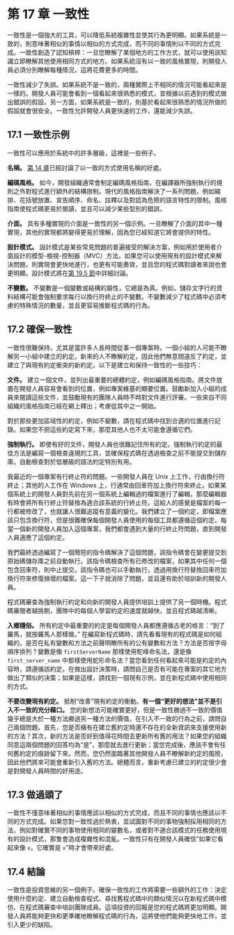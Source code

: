 # 第 17 章 一致性

一致性是一個強大的工具，可以降低系統複雜性並使其行為更明顯。如果系統是一致的，則意味著相似的事情以相似的方式完成，而不同的事情則以不同的方式完成。一致性創造了認知槓桿：一旦您瞭解了某個地方的工作方式，就可以使用該知識立即瞭解其他使用相同方式的地方。如果系統沒有以一致的風格實現，則開發人員必須分別瞭解每種情況，這將花費更多的時間。

一致性減少了失誤。如果系統不是一致的，兩種實際上不相同的情況可能看起來是一樣的。開發人員可能會看到一個看起來很熟悉的模式，並根據以前遇到的模式做出錯誤的假設。另一方面，如果系統是一致的，則基於看起來很熟悉的情況所做的假設就會很安全。一致性允許開發人員更快速的工作，還能減少失誤。

## 17.1 一致性示例

一致性可以應用於系統中的許多層級，這裡是一些例子。

**名稱。** [第 14 章](ch14.md)已經討論了以一致的方式使用名稱的好處。

**編碼風格。** 如今，開發組織通常會制定編碼風格指南，在編譯器所強制執行的規則之外對程式進行額外的結構限制。現代的風格指南解決了一系列問題，例如縮排、花括號放置、宣告順序、命名、註釋以及對認為危險的語言特性的限制。風格指南使程式碼更易於閱讀，並且可以減少某些型別的錯誤。

**介面。** 具有多種實現的介面是一致性的另一個示例。一旦瞭解了介面的其中一種實現，其他的實現都將變得更易於理解，因為您已經知道它將會提供的特性。

**設計模式。** 設計模式是某些常見問題的普遍接受的解決方案，例如用於使用者介面設計的模型-檢視-控制器（MVC）方法。如果您可以使用現有的設計模式來解決問題，則實現會更快地進行，也更有可能奏效，並且您的程式碼對讀者來說也會更明顯。設計模式將在[第 19.5 節](ch19.md)中詳細討論。

**不變數。** 不變數是一個變數或結構的屬性，它總是為真。例如，儲存文字行的資料結構可能會強制要求每行以換行符終止的不變數。不變數減少了程式碼中必須考慮的特殊情況的數量，並且更容易推斷程式碼的行為。

## 17.2 確保一致性

一致性很難保持，尤其是當許多人長時間從事一個專案時。一個小組的人可能不瞭解另一小組中建立的約定。新來的人不瞭解約定，因此他們無意間違反了約定，並建立了與現有約定衝突的新約定。以下是建立和保持一致性的一些技巧：

**文件。** 建立一個文件，並列出最重要的總體約定，例如編碼風格指南。將文件放置在開發人員容易會看到的位置，例如專案維基的顯要位置。鼓勵新加入小組的成員來閱讀這些文件，並鼓勵現有的團隊人員時不時對文件進行評審。一些來自不同組織的風格指南已經在網上釋出；考慮從其中之一開始。

對於那些更加區域性的約定，例如不變數，請在程式碼中找到合適的位置進行記錄。如果您不把這些約定寫下來，那麼其他人也不太可能會遵循它們。

**強制執行。** 即使有好的文件，開發人員也很難記住所有約定。強制執行約定的最佳方法是編寫一個檢查違規的工具，並確保程式碼在透過檢查之前不能提交到儲存庫。自動檢查對於低層級的語法約定特別有用。

我最近的一個專案有行終止符的問題。一些開發人員在 Unix 上工作，行由換行符終止；其他的人工作在 Windows 上，行通常由回車符加上換行符來終止。如果某個系統上的開發人員對先前在另一個系統上編輯過的檔案進行了編輯，那麼編輯器有時會將所有行終止符替換為適合該系統的行終止符。這給人的感覺是檔案的每一行都被修改了，也就讓人很難追蹤有意義的變化。我們建立了一個約定，即檔案應該只包含換行符，但是很難確保每個開發人員使用的每個工具都遵循這個約定。每當一個新的開發人員加入這個專案，我們都會遇到大量的行終止符問題，直到開發人員適應了這個約定。

我們最終透過編寫了一個簡短的指令碼解決了這個問題，該指令碼會在變更提交到原始碼儲存庫之前自動執行。該指令碼檢查所有已修改的檔案，如果其中任何一個包含回車符，則中止提交。該指令碼也可以手動執行，透過用換行符替換回車符加換行符來修復損壞的檔案。這一下子就消除了問題，並且還有助於培訓新的開發人員。

程式碼審查為強制執行約定和向新的開發人員提供培訓上提供了另一個時機。程式碼審閱者越挑剔，團隊中的每個人學習約定的速度就越快，並且程式碼越清晰。

**入鄉隨俗。** 所有約定中最重要的約定是每個開發人員都應遵循古老的格言：“到了羅馬，就按羅馬人那樣做。” 在編寫新程式碼時，請先看看現有的程式碼是如何組織的。是否在私有變數和方法之前聲明瞭所有的公有變數和方法？方法是否按字母順序排列？變數是像 `firstServerName` 那樣使用駝峰命名法，還是像 `first_server_name` 中那樣使用蛇形命名法？當您看到任何看起來可能是約定的內容時，請遵循該約定。在做出設計決策時，請問自己是否有可能在專案的其它地方做出了類似的決策；如果是這樣，請找到一個現有示例，並在新程式碼中使用相同的方式。

**不要改變現有約定。** 抵制“改善”現有約定的衝動。**有一個“更好的想法”並不是引入不一致的充分藉口。** 您的新想法可能確實更好，但是一致性勝過不一致的價值幾乎總是大於一種方法勝過另一種方法的價值。在引入不一致的行為之前，請問自己兩個問題。首先，您是否擁有在建立舊約定時還不存在的全新資訊來支援使用新的方法？其次，新的方法是否好到值得花時間去更新所有舊的用法？如果您的組織同意這兩個問題的回答均為“是”，那麼就去進行更新；當您完成後，應該不會有任何舊約定的痕跡留下來。然而，您仍然面臨著其他開發人員不瞭解新約定的風險，因此他們將來可能會重新引入舊的方法。總體而言，重新考慮已建立的約定很少會是對開發人員時間的好用途。

## 17.3 做過頭了

一致性不僅意味著相似的事情應該以相似的方式完成，而且不同的事情也應該以不同的方式完成。如果您對一致性過於熱衷，並試圖對不同的事物強制採用相同的方法，例如對確實不同的事物使用相同的變數名，或者對不適合該模式的任務使用現有的設計模式，那隻會造成複雜性和混亂。一致性只有在開發人員確信“如果它看起來像 `x`，它確實是 `x`”時才會帶來好處。

## 17.4 結論

一致性是投資思維的另一個例子。確保一致性的工作將需要一些額外的工作：決定使用什麼約定、建立自動檢查程式、尋找舊程式碼中的類似情況以在新程式碼中模仿、在程式碼審查中培訓團隊成員。這項投資的回報是您的程式碼將更加明顯。開發人員將能夠更快和更準確地瞭解程式碼的行為，這將使他們能夠更快地工作，並引入更少的缺陷。